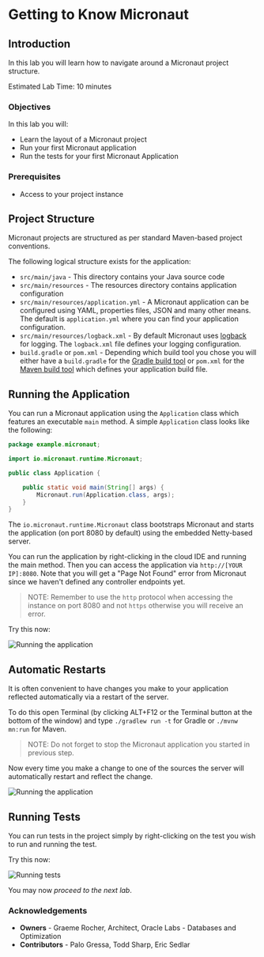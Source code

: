 # Getting to Know Micronaut

## Introduction
In this lab you will learn how to navigate around a Micronaut project structure.

Estimated Lab Time: 10 minutes

### Objectives

In this lab you will:
* Learn the layout of a Micronaut project
* Run your first Micronaut application
* Run the tests for your first Micronaut Application

### Prerequisites
- Access to your project instance

## Project Structure
Micronaut projects are structured as per standard Maven-based project conventions.

The following logical structure exists for the application:

* `src/main/java` - This directory contains your Java source code
* `src/main/resources` - The resources directory contains application configuration
* `src/main/resources/application.yml` - A Micronaut application can be configured using YAML, properties files, JSON and many other means. The default is `application.yml` where you can find your application configuration.
* `src/main/resources/logback.xml` - By default Micronaut uses [logback](http://logback.qos.ch) for logging. The `logback.xml` file defines your logging configuration.
* `build.gradle` or `pom.xml` - Depending which build tool you chose you will either have a `build.gradle` for the [Gradle build tool](https://gradle.org) or `pom.xml` for the [Maven build tool](https://maven.apache.org) which defines your application build file.

## Running the Application
You can run a Micronaut application using the `Application` class which features an executable `main` method. A simple `Application` class looks like the following:

```java
package example.micronaut;

import io.micronaut.runtime.Micronaut;

public class Application {

    public static void main(String[] args) {
        Micronaut.run(Application.class, args);
    }
}
```

The `io.micronaut.runtime.Micronaut` class bootstraps Micronaut and starts the application (on port 8080 by default) using the embedded Netty-based server.

You can run the application by right-clicking in the cloud IDE and running the main method. Then you can access the application via `http://[YOUR IP]:8080`. Note that you will get a "Page Not Found" error from Micronaut since we haven't defined any controller endpoints yet.

> NOTE: Remember to use the `http` protocol when accessing the instance on port 8080 and not `https` otherwise you will receive an error.

Try this now:

![Running the application](images/running.png)

## Automatic Restarts
It is often convenient to have changes you make to your application reflected automatically via a restart of the server.

To do this open Terminal (by clicking ALT+F12 or the Terminal button at the bottom of the window) and type `./gradlew run -t` for Gradle or `./mvnw mn:run` for Maven.

> NOTE: Do not forget to stop the Micronaut application you started in previous step.

Now every time you make a change to one of the sources the server will automatically restart and reflect the change.

![Running the application](images/autorestart.png)

## Running Tests
You can run tests in the project simply by right-clicking on the test you wish to run and running the test.

Try this now:

![Running tests](images/running-tests.png)

You may now *proceed to the next lab*.

### Acknowledgements
- **Owners** - Graeme Rocher, Architect, Oracle Labs - Databases and Optimization
- **Contributors** - Palo Gressa, Todd Sharp, Eric Sedlar
